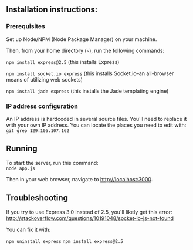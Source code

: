 ## Installation instructions:

### Prerequisites

Set up Node/NPM (Node Package Manager) on your machine.

Then, from your home directory (`~`), run the following commands:

`npm install express@2.5` (this installs Express)

`npm install socket.io express` (this installs Socket.io–an all-browser means of utilizing web sockets)

`npm install jade express` (this installs the Jade templating engine)

### IP address configuration

An IP address is hardcoded in several source files. You'll need to replace it with your own IP address.
You can locate the places you need to edit with:  
`git grep 129.105.107.162`

## Running

To start the server, run this command:  
`node app.js`

Then in your web browser, navigate to [http://localhost:3000](http://localhost:3000).

## Troubleshooting

If you try to use Express 3.0 instead of 2.5, you'll likely get this error:
http://stackoverflow.com/questions/10191048/socket-io-js-not-found

You can fix it with:

`npm uninstall express`
`npm install express@2.5`
